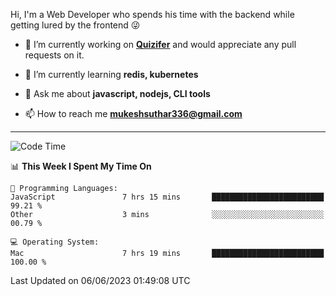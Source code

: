 Hi, I'm a Web Developer who spends his time with the backend while getting lured by the frontend 😜

- 🔭 I’m currently working on **[Quizifer](https://github.com/SutharMukesh/Quizifer/)** and would appreciate any pull requests on it.

- 🌱 I’m currently learning **redis, kubernetes**

- 💬 Ask me about **javascript, nodejs, CLI tools**

- 📫 How to reach me **mukeshsuthar336@gmail.com**

---
<!--START_SECTION:waka-->
![Code Time](http://img.shields.io/badge/Code%20Time-2%2C328%20hrs%2016%20mins-blue)

📊 **This Week I Spent My Time On** 

```text
💬 Programming Languages: 
JavaScript               7 hrs 15 mins       █████████████████████████   99.21 % 
Other                    3 mins              ░░░░░░░░░░░░░░░░░░░░░░░░░   00.79 % 

💻 Operating System: 
Mac                      7 hrs 19 mins       █████████████████████████   100.00 % 
```


 Last Updated on 06/06/2023 01:49:08 UTC
<!--END_SECTION:waka-->
